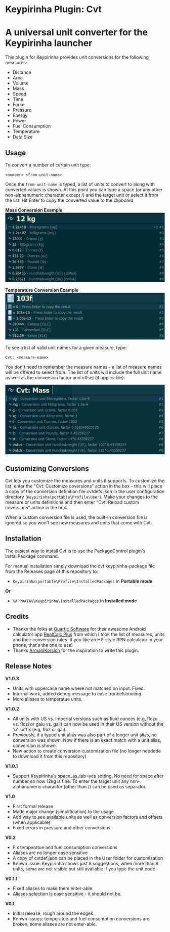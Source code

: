 Keypirinha Plugin: Cvt
=========
# A universal unit converter for the Keypirinha launcher

This plugin for Keypirinha provides unit conversions for the following measures:

* Distance
* Area
* Volume
* Mass
* Speed
* Time
* Force
* Pressure
* Energy
* Power
* Fuel Consumption
* Temperature
* Data Size

## Usage ##

To convert a number of certain unit type:
```
<number> <from-unit-name>
```

Once the `from-unit-name` is typed, a list of units to convert to along with converted values is shown. At this point you can type a space (or any other non-alphanumeric character except /) and the target unit or select it from the list. Hit Enter to copy the converted value to the clipboard

**Mass Conversion Example**
![Example: convert 12 kg to other units](images/example-weight-conversion.png?raw=true)

**Temperature Conversion Example**
![Example: convert 103 degrees Fahrenheit to other units](images/example-temperature-conversion.png?raw=true)

To see a list of valid unit names for a given measure, type:
```
Cvt: <measure-name>
```
You don't need to remember the measure names - a list of measure names will be offered to select from. The list of units will include the full unit name as well as the conversion factor and offset (if applicable).

![Example: see mass measure units and their conversion rules](images/example-measure.png?raw=true)

## Customizing Conversions ##

Cvt lets you customize the measures and units it supports. To customize the list, enter the "Cvt: Customize coversions" action in the box - this will place a copy of the conversion definition file cvtdefs.json in the user configuration directory (`Keypirinha\portable\Profile\User`). Make your changes to the measure or units definitions and then enter "Cvt: Reload custom coversions" action in the box. 

When a custom conversion file is used, the built-in conversion file is ignored so you won't see new measures and units that come with Cvt.

## Installation ##

The easiest way to install Cvt is to use the [PackageControl](https://github.com/ueffel/Keypirinha-PackageControl) plugin's InstallPackage command. 

For manual installation simply download the cvt.keypirinha-package file from the Releases page of this repository to:

* `Keypirinha\portable\Profile\InstalledPackages` in **Portable mode**

**Or** 

* `%APPDATA%\Keypirinha\InstalledPackages` in **Installed mode** 

## Credits ##

* Thanks the folks at [Quartic Software](http://www.quartic-software.co.uk/) for their awesome Android calculator app [RealCalc Plus](https://play.google.com/store/apps/details?id=uk.co.nickfines.RealCalcPlus) from which I took the list of measures, units and their conversion rules. If you like an HP-style RPN calculator in your phone, that's the one to use!
* Thanks [ArmaniKorsich](https://gitter.im/ArmaniKorsich) for the inspiration to write this plugin.

## Release Notes ##

**V1.0.3**
- Units with uppercase name where not matched on input. Fixed.
- Internal work, added debug message to ease troubelshooting.
- More aliases to temperatue units.

**V1.0.2**
- All units with US vs. Imperial versions such as fluid ounces (e.g, flozu vs. flozi or galu vs. gali) can now be used in their US version without the 'u' suffix (e.g, floz or gal).
- Previously, if a typed unit alias was also part of a longer unit alias, no conversion was shown. Now if there is an exact match with a unit alias, conversion is shown.
- New action to create conversion customization file (no longer needede to download it from this repository)

**V1.0.1**
- Support Keypirinha's space_as_tab=yes setting. No need for space after number so now 12kg is fine. To enter the target unit any non-alphanumeric character (other than /) can be used as separator. 

**V1.0**
- First formal release
- Made major change (simplification) to the usage 
- Add way to see available units as well as conversion factors and offsets (when applicable)
- Fixed errors in pressure and other conversions

**V0.2**
- Fix temperatue and fuel consumption conversions
- Aliases are no longer case sensitive
- A copy of cvtdef.json can be placed in the User folder for customization
- Known issue: Keypirinha shows just 8 suggestions, when more than 8 units, some are not visible but still available if you type the unit code

**V0.1.1**
- Fixed aliases to make them enter-able.
- Aliases selection is case sensitive - it should not be.

**V0.1**
- Initial release, rough around the edges.
- Known issues: temperatue and fuel consumption conversions are broken, some aliases are not enter-able.

